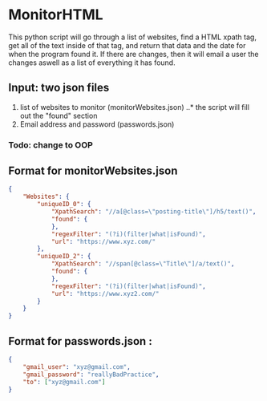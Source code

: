 # MonitorHTML
This python script will go through a list of websites, find a HTML xpath tag, get all of the text inside of that tag, and return that data and the date for when the program found it. If there are changes, then it will email a user the changes aswell as a list of everything it has found.

## Input: two json files
1. list of websites to monitor (monitorWebsites.json)
..* the script will fill out the "found" section
2. Email address and password (passwords.json)

### Todo: change to OOP

## Format for monitorWebsites.json
```json
{
    "Websites": {
        "uniqueID_0": {
            "XpathSearch": "//a[@class=\"posting-title\"]/h5/text()",
            "found": {
            },
            "regexFilter": "(?i)(filter|what|isFound)",
            "url": "https://www.xyz.com/"
        },
        "uniqueID_2": {
            "XpathSearch": "//span[@class=\"Title\"]/a/text()",
            "found": {
            },
            "regexFilter": "(?i)(filter|what|isFound)",
            "url": "https://www.xyz2.com/"
        }
    }
}
```
## Format for passwords.json :
```json
{
    "gmail_user": "xyz@gmail.com",
    "gmail_password": "reallyBadPractice",
    "to": ["xyz@gmail.com"]
}
```

